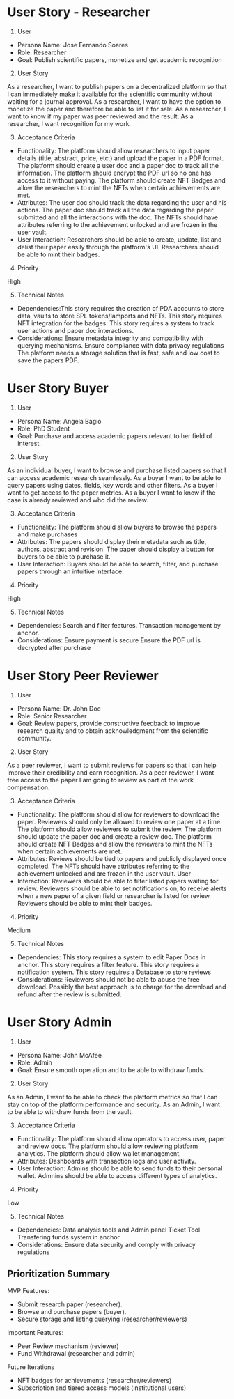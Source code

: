 # User Story - Researcher

1. User

- Persona Name: Jose Fernando Soares
- Role: Researcher
- Goal: Publish scientific papers, monetize and get academic recognition

2. User Story

As a researcher, I want to publish papers on a decentralized platform so that I
can immediately make it available for the scientific community without waiting
for a journal approval. As a researcher, I want to have the option to monetize
the paper and therefore be able to list it for sale. As a researcher, I want to
know if my paper was peer reviewed and the result. As a researcher, I want
recognition for my work.

3. Acceptance Criteria

- Functionality: The platform should allow researchers to input paper details
  (title, abstract, price, etc.) and upload the paper in a PDF format. The
  platform should create a user doc and a paper doc to track all the
  information. The platform should encrypt the PDF url so no one has access to
  it without paying. The platform should create NFT Badges and allow the
  researchers to mint the NFTs when certain achievements are met.
- Attributes: The user doc should track the data regarding the user and his
  actions. The paper doc should track all the data regarding the paper submitted
  and all the interactions with the doc. The NFTs should have attributes
  referring to the achievement unlocked and are frozen in the user vault.
- User Interaction: Researchers should be able to create, update, list and
  delist their paper easily through the platform's UI. Researchers should be
  able to mint their badges.

4. Priority

High

5. Technical Notes

- Dependencies:This story requires the creation of PDA accounts to store data,
  vaults to store SPL tokens/lamports and NFTs. This story requires NFT
  integration for the badges. This story requires a system to track user actions
  and paper doc interactions.
- Considerations: Ensure metadata integrity and compatibility with querying
  mechanisms. Ensure compliance with data privacy regulations The platform needs
  a storage solution that is fast, safe and low cost to save the papers PDF.

# User Story Buyer

1. User

- Persona Name: Angela Bagio
- Role: PhD Student
- Goal: Purchase and access academic papers relevant to her field of interest.

2. User Story

As an individual buyer, I want to browse and purchase listed papers so that I
can access academic research seamlessly. As a buyer I want to be able to query
papers using dates, fields, key words and other filters. As a buyer I want to
get access to the paper metrics. As a buyer I want to know if the case is
already reviewed and who did the review.

3. Acceptance Criteria

- Functionality: The platform should allow buyers to browse the papers and make
  purchases
- Attributes: The papers should display their metadata such as title, authors,
  abstract and revision. The paper should display a button for buyers to be able
  to purchase it.
- User Interaction: Buyers should be able to search, filter, and purchase papers
  through an intuitive interface.

4. Priority

High

5. Technical Notes

- Dependencies: Search and filter features. Transaction management by anchor.
- Considerations: Ensure payment is secure Ensure the PDF url is decrypted after
  purchase

# User Story Peer Reviewer

1. User

- Persona Name: Dr. John Doe
- Role: Senior Researcher
- Goal: Review papers, provide constructive feedback to improve research quality
  and to obtain acknowledgment from the scientific community.

2. User Story

As a peer reviewer, I want to submit reviews for papers so that I can help
improve their credibility and earn recognition. As a peer reviewer, I want free
access to the paper I am going to review as part of the work compensation.

3. Acceptance Criteria

- Functionality: The platform should allow for reviewers to download the paper.
  Reviewers should only be allowed to review one paper at a time. The platform
  should allow reviewers to submit the review. The platform should update the
  paper doc and create a review doc. The platform should create NFT Badges and
  allow the reviewers to mint the NFTs when certain achievements are met.
- Attributes: Reviews should be tied to papers and publicly displayed once
  completed. The NFTs should have attributes referring to the achievement
  unlocked and are frozen in the user vault. User
- Interaction: Reviewers should be able to filter listed papers waiting for
  review. Reviewers should be able to set notifications on, to receive alerts
  when a new paper of a given field or researcher is listed for review.
  Reviewers should be able to mint their badges.

4. Priority

Medium

5. Technical Notes

- Dependencies: This story requires a system to edit Paper Docs in anchor. This
  story requires a filter feature. This story requires a notification system.
  This story requires a Database to store reviews
- Considerations: Reviewers should not be able to abuse the free download.
  Possibly the best approach is to charge for the download and refund after the
  review is submitted.

# User Story Admin

1. User

- Persona Name: John McAfee
- Role: Admin
- Goal: Ensure smooth operation and to be able to withdraw funds.

2. User Story

As an Admin, I want to be able to check the platform metrics so that I can stay
on top of the platform performance and security. As an Admin, I want to be able
to withdraw funds from the vault.

3. Acceptance Criteria

- Functionality: The platform should allow operators to access user, paper and
  review docs. The platform should allow reviewing platform analytics. The
  platform should allow wallet management.
- Attributes: Dashboards with transaction logs and user activity.
- User Interaction: Admins should be able to send funds to their personal
  wallet. Admnins should be able to access different types of analytics.

4. Priority

Low

5. Technical Notes

- Dependencies: Data analysis tools and Admin panel Ticket Tool Transfering
  funds system in anchor
- Considerations: Ensure data security and comply with privacy regulations

## Prioritization Summary

MVP Features:

- Submit research paper (researcher).
- Browse and purchase papers (buyer).
- Secure storage and listing querying (researcher/reviewers)

Important Features:

- Peer Review mechanism (reviewer)
- Fund Withdrawal (researcher and admin)

Future Iterations

- NFT badges for achievements (researcher/reviewers)
- Subscription and tiered access models (institutional users)
